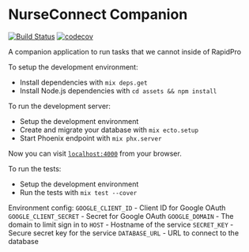 # NurseConnect Companion
[![Build Status](https://travis-ci.org/praekeltfoundation/nurseconnect-companion.svg?branch=develop)](https://travis-ci.org/praekeltfoundation/nurseconnect-companion)
[![codecov](https://codecov.io/gh/praekeltfoundation/nurseconnect-companion/branch/develop/graph/badge.svg)](https://codecov.io/gh/praekeltfoundation/nurseconnect-companion)

A companion application to run tasks that we cannot inside of RapidPro

To setup the development environment:
  * Install dependencies with `mix deps.get`
  * Install Node.js dependencies with `cd assets && npm install`

To run the development server:
  * Setup the development environment
  * Create and migrate your database with `mix ecto.setup`
  * Start Phoenix endpoint with `mix phx.server`

Now you can visit [`localhost:4000`](http://localhost:4000) from your browser.

To run the tests:
  * Setup the development environment
  * Run the tests with `mix test --cover`

Environment config:
`GOOGLE_CLIENT_ID` - Client ID for Google OAuth
`GOOGLE_CLIENT_SECRET` - Secret for Google OAuth
`GOOGLE_DOMAIN` - The domain to limit sign in to
`HOST` - Hostname of the service
`SECRET_KEY` - Secure secret key for the service
`DATABASE_URL` - URL to connect to the database
